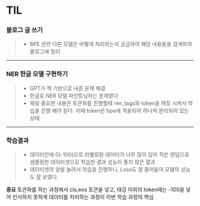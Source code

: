# TIL

### 블로그 글 쓰기
> - BPE 관련 다른 모델은 어떻게 처리하는지 궁금하여 해당 내용들을 검색하여 블로그에 정리
***
### NER 한글 모델 구현하기
> - GPT가 책 기반으로 내준 문제 해결 
> - 한글로 NER 모델 파인튜닝하는 문제였다 
> - 제일 중요한 내용은 토큰화를 진행할때 ner_tags와 token을 매칭 시켜서 학습을 진행 해야 된다. 이때 token은 bpe에 적용되어 하나씩 분리되어 있는 상태

***
### 학습결과
> - 데이터안에 0(-100)으로 라벨링된 데이터가 너무 많이 있어 적은 랜덤으로 샘플링한 데이터셋으로 학습한 결과 성능이 좋지 않은 결과
> - 데이터셋의 양을 늘려서 학습을 진행하니, Loss도 잘 줄어들어 모델의 성능도 잘 보였다. 

**중요**
토큰화를 하는 과정에서 cls,eos 토큰을 넣고, 태깅 이외의 token에는 -100을 넣어 인식하지 못하게 데이터를 처리하는 과정이 이번 학습 과정의 핵심

